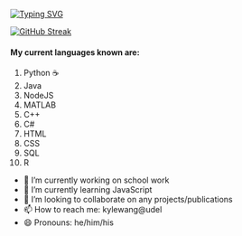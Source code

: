 [![Typing SVG](https://readme-typing-svg.demolab.com?font=Fira+Code&pause=1000&width=435&lines=Hi+there+%F0%9F%91%8B)](https://git.io/typing-svg)

[![GitHub Streak](https://streak-stats.demolab.com?user=kyleearth&theme=dark)](https://git.io/streak-stats)

#### My current languages known are:

1. Python ☕
2. Java 
3. NodeJS
4. MATLAB
5. C++
6. C#
7. HTML
8. CSS
9. SQL
10. R



- 🔭 I’m currently working on school work
- 🌱 I’m currently learning JavaScript
- 👯 I’m looking to collaborate on any projects/publications
- 📫 How to reach me: kylewang@udel
- 😄 Pronouns: he/him/his

